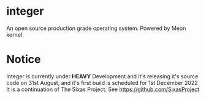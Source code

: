 # integer
An open source production grade operating system. Powered by Meon kernel

# Notice
Integer is currently under **HEAVY** Development and it's releasing it's source code on 31st August, and it's first build is scheduled for 1st December 2022
<br>
It is a continuation of The Sixas Project. See https://github.com/SixasProject

